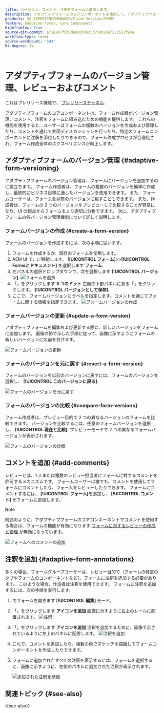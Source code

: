 ```yaml
---
title: バージョン、コメント、注釈をフォームに追加します。
description: アダプティブフォームのコアコンポーネントを使用して、アダプティブフォームにコメント、注釈、バージョンを追加します。
products: SG_EXPERIENCEMANAGER/Cloud Service/FORMS
feature: Adaptive Forms, Core Components
hidefromtoc: true
source-git-commit: e71e247f5b6de806b36c5c759b29e7273511f94e
workflow-type: tm+mt
source-wordcount: '593'
ht-degree: 2%

---
```


# アダプティブフォームのバージョン管理、レビューおよびコメント

<!--Before you can use versionings, comments, and annotations in an Adaptive Form, you must ensure you have [enabled Adaptive Form Core Components](
https://experienceleague.adobe.com/en/docs/experience-manager-cloud-service/content/forms/setup-configure-migrate/enable-adaptive-forms-core-components).-->

<!--Adaptive Form Core Components facilitates to add versionings, comments, and annotations to a form. These features helps form authors and users to enhance the form development process where they can create multiple versions of a form, collaborate and add their comments to a form, and add annotations to form components.-->

<span class="preview"> これはプレリリース機能で、 [プレリリースチャネル](https://experienceleague.adobe.com/docs/experience-manager-cloud-service/content/release-notes/prerelease.html?lang=ja?cloud-environments). </span>


アダプティブフォームのコアコンポーネントは、フォーム作成者がバージョン管理、コメント、注釈をフォームに組み込むための機能を提供します。 これらの機能を使用すると、ユーザーはフォームの複数のバージョンを作成および管理したり、コメントを通じて共同ディスカッションを行ったり、特定のフォームコンポーネントに注釈を添付したりできるので、フォーム作成プロセスが合理化され、フォーム作成全体のエクスペリエンスが向上します。


## アダプティブフォームのバージョン管理 {#adaptive-form-versioning}

アダプティブフォームのバージョン管理は、フォームにバージョンを追加するのに役立ちます。 フォーム作成者は、フォームの複数のバージョンを簡単に作成し、最終的にビジネス目標に適したバージョンを使用できます。 また、フォームユーザーは、フォームを以前のバージョンに戻すこともできます。 また、作成者は、フォームの 2 つのバージョンをプレビューして比較することが容易になり、UI の観点からフォームをより適切に分析できます。 次に、アダプティブフォームの各バージョン管理機能について詳しく説明します。

### フォームバージョンの作成 {#create-a-form-version}

フォームのバージョンを作成するには、次の手順に従います。

1. フォームを作成するか、既存のフォームを使用します。
1. AEM UI で、に移動します。 **[!UICONTROL フォーム]**>>**[!UICONTROL Formsとドキュメント]** を選択します **フォーム**.
1. 左パネルの選択ドロップダウンで、次を選択します **[!UICONTROL バージョン]**.
   ![フォームを選択](select-a-form.png)
1. 「」をクリックします **3 つのドット** 左側の下部パネルにある「」をクリックします。 **[!UICONTROL バージョンとして保存]**.
1. ここで、フォームバージョンにラベルを指定します。コメントを通じてフォームに関する情報を指定できます。
   ![フォームバージョンの作成](create-a-form-version.png)

### フォームバージョンの更新 {#update-a-form-version}

アダプティブフォームを編集および更新する際に、新しいバージョンをフォームに追加します。 最後の節で示した手順に従って、画像に示すようにフォームの新しいバージョンに名前を付けます。

![フォームバージョンの更新](update-a-form-version.png)

### フォームのバージョンを元に戻す {#revert-a-form-version}

フォームのバージョンを以前のバージョンに戻すには、フォームのバージョンを選択し、 **[!UICONTROL このバージョンに戻る]**.

![フォームのバージョンを元に戻す](revert-form-version.png)

### フォームのバージョンの比較 {#compare-form-versions}

フォーム作成者は、プレビュー目的で 2 つの異なるバージョンのフォームを比較できます。 バージョンを比較するには、任意のフォームバージョンを選択し、 **[!UICONTROL 現在と比較]**. プレビューモードで 2 つの異なるフォームバージョンが表示されます。

![フォームのバージョンの比較](compare-form-versions.png)

## コメントを追加 {#add-comments}

レビューとは、1 人または複数のレビュー担当者にフォームに対するコメントを許可するメカニズムです。 フォームユーザーは誰でも、コメントを使用してフォームにコメントしたり、フォームをレビューしたりできます。 フォームにコメントするには、 **[!UICONTROL フォーム]**&#x200B;を追加し、 **[!UICONTROL コメント]** をフォームに追加します。

>[!NOTE]
> 前述のように、アダプティブフォームのコアコンポーネントでコメントを使用する場合は、フォームの機能が有効になります [フォームに対するレビューの作成と管理](/help/forms/create-reviews-forms.md) が無効になっています。


![フォームへのコメントの追加](form-comments.png)

## 注釈を追加 {#adaptive-form-annotations}

多くの場合、フォームグループユーザーは、レビュー目的で（フォームの特定のタブやフォームのコンポーネントなど）、フォームに注釈を追加する必要があります。 このような場合、作成者は注釈を使用できます。 フォームに注釈を追加するには、次の手順を実行します。

1. でフォームを開きます **[!UICONTROL 編集]** モード。

1. 「」をクリックします **アイコンを追加** 画像に示すように右上のレールに配置されます。
   ![注釈](annotation.png)

1. 「」をクリックします **アイコンを追加** 注釈を追加するために、画像で示されているように左上のパネルに配置します。
   ![注釈を追加](add-annotation.png)

1. これで、コメントを追加したり、複数の色でスケッチを描画してフォームコンポーネントを作成したりできます。

1. フォームに追加されたすべての注釈を表示するには、フォームを選択すると、画像に示すように、左側のパネルに追加された注釈が表示されます。

   ![追加された注釈を参照](see-annotations.png)

## 関連トピック {#see-also}

{{see-also}}
